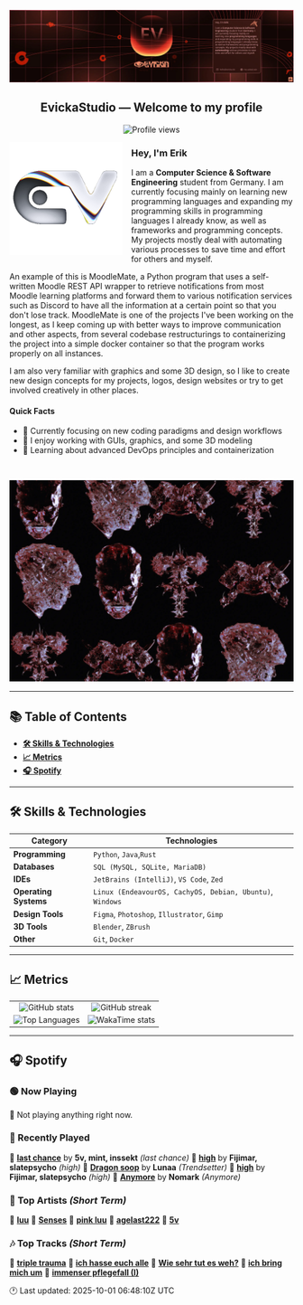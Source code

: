 <p align="center">
  <img src="assets/banner_2.webp" alt="Evicka Studio Banner" />
</p>

<h2 align="center">EvickaStudio — Welcome to my profile</h2>

<p align="center">
  <img src="https://komarev.com/ghpvc/?username=EvickaStudio&style=plastic&abbreviated=true&color=ff69b4" alt="Profile views" />
  <!-- Centering reference: using container alignment per CSS text-align guidance -->
</p>

<p>
  <img align="left" src="assets/liquid-logo-500.gif" alt="Evicka EV Logo" width="200" style="margin-right: 16px; margin-bottom: 8px;"/>
</p>

<h3>Hey, I'm Erik</h3>
<p>
  I am a <strong>Computer Science & Software Engineering</strong> student from
  Germany. I am currently focusing mainly on learning new programming
  languages and expanding my programming skills in programming languages I
  already know, as well as frameworks and programming concepts. My projects
  mostly deal with automating various processes to save time and effort for
  others and myself.
</p>
<p>
  An example of this is MoodleMate, a Python program that uses a
  self-written Moodle REST API wrapper to retrieve notifications from most
  Moodle learning platforms and forward them to various notification
  services such as Discord to have all the information at a certain point
  so that you don't lose track. MoodleMate is one of the projects I've been
  working on the longest, as I keep coming up with better ways to improve
  communication and other aspects, from several codebase restructurings to
  containerizing the project into a simple docker container so that the
  program works properly on all instances.
</p>
<p>
  I am also very familiar with graphics and some 3D design, so I like to
  create new design concepts for my projects, logos, design websites or try
  to get involved creatively in other places.
</p>

<h4>Quick Facts</h4>
<ul>
  <li>🔬 Currently focusing on new coding paradigms and design workflows</li>
  <li>👀 I enjoy working with GUIs, graphics, and some 3D modeling</li>
  <li>🌱 Learning about advanced DevOps principles and containerization</li>
  
</ul>

<br clear="left"/>

<p align="center">
  <img src="assets/evkheadpostersmol.webp" alt="Evicka poster collage" />
</p>

---

## 📚 Table of Contents

- **[🛠️ Skills & Technologies](#️-skills--technologies)**
- **[📈 Metrics](#-metrics)**
- **[🎧 Spotify](#-spotify)**

---

## 🛠️ Skills & Technologies

| **Category**          | **Technologies**                                                                                                 |
|-----------------------|------------------------------------------------------------------------------------------------------------------|
| **Programming**       | `Python`, `Java`,`Rust`                                                                                           |
| **Databases**         | `SQL (MySQL, SQLite, MariaDB)`                                                                                   |
| **IDEs**              | `JetBrains (IntelliJ)`, `VS Code`, `Zed`                                                                         |
| **Operating Systems** | `Linux (EndeavourOS, CachyOS, Debian, Ubuntu)`, `Windows`                                                        |
| **Design Tools**      | `Figma`, `Photoshop`, `Illustrator`, `Gimp`                                                                      |
| **3D Tools**          | `Blender`, `ZBrush`                                                                                              |
| **Other**             | `Git`, `Docker`                                                                                                  |

---

## 📈 Metrics

<table>
  <tr>
    <td align="center">
      <img src="https://github-readme-stats.vercel.app/api?username=EvickaStudio&show=reviews,discussions_started,discussions_answered,prs_merged,prs_merged_percentage&show_icons=true&theme=transparent" alt="GitHub stats" width="100%" />
    </td>
    <td align="center">
      <img src="https://github-readme-streak-stats.herokuapp.com/?user=EvickaStudio&theme=transparent" alt="GitHub streak" width="100%" />
    </td>
  </tr>
  <tr>
    <td align="center">
      <img src="https://github-readme-stats.vercel.app/api/top-langs/?username=EvickaStudio&theme=transparent&layout=compact" alt="Top Languages" width="100%" />
    </td>
    <td align="center">
      <img src="https://github-readme-stats.vercel.app/api/wakatime?username=evickastudio&layout=compact&theme=transparent" alt="WakaTime stats" width="100%" />
    </td>
  </tr>
</table>

---

## 🎧 Spotify

<!-- SPOTIFY-START -->


### 🟢 Now Playing

🎵 Not playing anything right now.



### 📜 Recently Played

🎤 **[last chance](https://open.spotify.com/track/1DVY3f0iLn8Xg9cj6dpQXJ)** by **5v, mint, inssekt** *(last chance)*
🎤 **[high](https://open.spotify.com/track/6pSsYElSdv7ywfM22SGrQJ)** by **Fijimar, slatepsycho** *(high)*
🎤 **[Dragon soop](https://open.spotify.com/track/7FLXka4xMDAqmqgLnXye61)** by **Lunaa** *(Trendsetter)*
🎤 **[high](https://open.spotify.com/track/6pSsYElSdv7ywfM22SGrQJ)** by **Fijimar, slatepsycho** *(high)*
🎤 **[Anymore](https://open.spotify.com/track/7kmHhZlsWpWEtW7UFnOZFx)** by **Nomark** *(Anymore)*



### 🌟 Top Artists *(Short Term)*

🥇 [**luu**](https://open.spotify.com/artist/4Xl2TYkCrjqcY8m2p29OGu)
🥈 [**Senses**](https://open.spotify.com/artist/2soiLmeGhmq9uQ9fqZm3KA)
🥉 [**pink luu**](https://open.spotify.com/artist/0HWcSrvwfHx2msfhljmDuC)
🏅 [**agelast222**](https://open.spotify.com/artist/05jZ0T8kKQUA7Cd58RLiL0)
🏅 [**5v**](https://open.spotify.com/artist/6Ua9c5UJVayd7eUzlachXZ)



### 🎶 Top Tracks *(Short Term)*

🥇 [**triple trauma**](https://open.spotify.com/track/2E7luwssyomWlInF7eYqVR)
🥈 [**ich hasse euch alle**](https://open.spotify.com/track/2AkYTEPaK6RvLSeAm2aC9w)
🥉 [**Wie sehr tut es weh?**](https://open.spotify.com/track/0dV6EKEZ0CciVlmbuokbdk)
🏅 [**ich bring mich um**](https://open.spotify.com/track/6WxiLwXwPQNNSCnhjL5KT6)
🏅 [**immenser pflegefall (I)**](https://open.spotify.com/track/3hOzzTjhpwqkxg8dpPe8FP)


🕐 Last updated: 2025-10-01 06:48:10Z UTC
<!-- SPOTIFY-END -->
